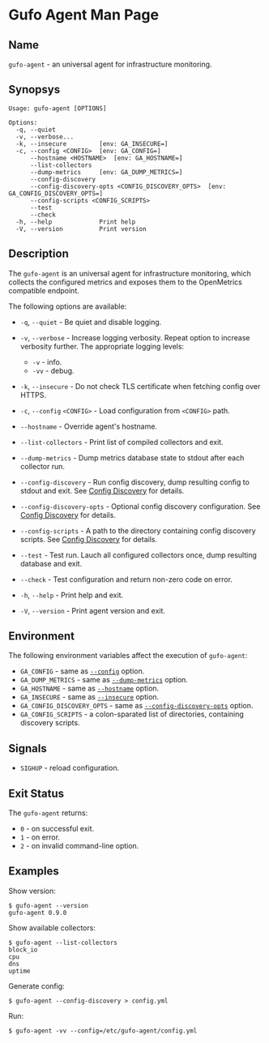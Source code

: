 # Gufo Agent Man Page

## Name

`gufo-agent` - an universal agent for infrastructure monitoring.


## Synopsys

```
Usage: gufo-agent [OPTIONS]

Options:
  -q, --quiet
  -v, --verbose...
  -k, --insecure         [env: GA_INSECURE=]
  -c, --config <CONFIG>  [env: GA_CONFIG=]
      --hostname <HOSTNAME>  [env: GA_HOSTNAME=]
      --list-collectors
      --dump-metrics     [env: GA_DUMP_METRICS=]
      --config-discovery
      --config-discovery-opts <CONFIG_DISCOVERY_OPTS>  [env: GA_CONFIG_DISCOVERY_OPTS=]
      --config-scripts <CONFIG_SCRIPTS>
      --test
      --check
  -h, --help             Print help
  -V, --version          Print version
```

## Description

The `gufo-agent` is an universal agent for infrastructure monitoring, which
collects the configured metrics and exposes them to the OpenMetrics compatible
endpoint.

The following options are available:

* `-q`, `--quiet` - Be quiet and disable logging.
* `-v`, `--verbose` - Increase logging verbosity. Repeat option to increase verbosity further.
  The appropriate logging levels:

    * `-v` - info.
    * `-vv` - debug.

* `-k`, `--insecure` - Do not check TLS certificate when fetching config over HTTPS.
* <a name="opt_insecure"></a>`-c`, `--config` `<CONFIG>` - Load configuration from `<CONFIG>` path.
* <a name="opt_hostname"></a>`--hostname` - Override agent's hostname.
* <a name="opt_config"></a>`--list-collectors` - Print list of compiled collectors and exit.
* <a name="opt_dump_metrics"></a>`--dump-metrics` - Dump metrics database state to stdout after each collector run.
* <a name="opt_config_discovery"></a>`--config-discovery` - Run config discovery, dump resulting config to stdout and exit. See [Config Discovery](config_discovery.md) for details.
* <a name="opt_config_discovery_opts"></a>`--config-discovery-opts` - Optional config discovery configuration. See [Config Discovery](config_discovery.md) for details.
* <a name="opt_config_scripts"></a>`--config-scripts` - A path to the directory containing
  config discovery scripts. See [Config Discovery](config_discovery.md) for details.
* `--test` - Test run. Lauch all configured collectors once, dump resulting database and exit.
* `--check` - Test configuration and return non-zero code on error.
* `-h`, `--help` - Print help and exit.
* `-V`, `--version` - Print agent version and exit.

## Environment

The following environment variables affect the execution of `gufo-agent`:

* `GA_CONFIG` - same as [`--config`](#opt_config) option.
* `GA_DUMP_METRICS` - same as [`--dump-metrics`](#opt_dump_metrics) option.
* `GA_HOSTNAME` - same as [`--hostname`](#opt_hostname) option.
* `GA_INSECURE` - same as [`--insecure`](#opt_insecure) option.
* `GA_CONFIG_DISCOVERY_OPTS` - same as [`--config-discovery-opts`](#opt_config_discovery_opts) option.
* `GA_CONFIG_SCRIPTS` - a colon-sparated list of directories, containing discovery scripts.

## Signals

* `SIGHUP` - reload configuration.

## Exit Status

The `gufo-agent` returns:

* `0` - on successful exit.
* `1` - on error.
* `2` - on invalid command-line option.

## Examples

Show version:

```
$ gufo-agent --version
gufo-agent 0.9.0
```

Show available collectors:

```
$ gufo-agent --list-collectors
block_io
cpu
dns
uptime
```

Generate config:

```
$ gufo-agent --config-discovery > config.yml
```

Run:

```
$ gufo-agent -vv --config=/etc/gufo-agent/config.yml
```
